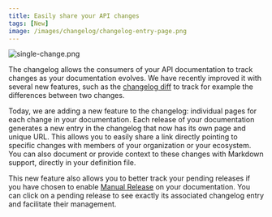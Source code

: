 ```yaml
---
title: Easily share your API changes
tags: [New]
image: /images/changelog/changelog-entry-page.png
---
```


![single-change.png](/images/changelog/changelog-entry-page.png)

The changelog allows the consumers of your API documentation to track changes as your documentation evolves. We have recently improved it with several new features, such as the [changelog diff](https://docs.bump.sh/product-updates/2023/11/02/changelog-diff/) to track for example the differences between two changes.

Today, we are adding a new feature to the changelog: individual pages for each change in your documentation. Each release of your documentation generates a new entry in the changelog that now has its own page and unique URL. This allows you to easily share a link directly pointing to specific changes with members of your organization or your ecosystem.
You can also document or provide context to these changes with Markdown support, directly in your definition file.

This new feature also allows you to better track your pending releases if you have chosen to enable [Manual Release](https://docs.bump.sh/product-updates/2023/09/28/manual-release/) on your documentation. You can click on a pending release to see exactly its associated changelog entry and facilitate their management.
